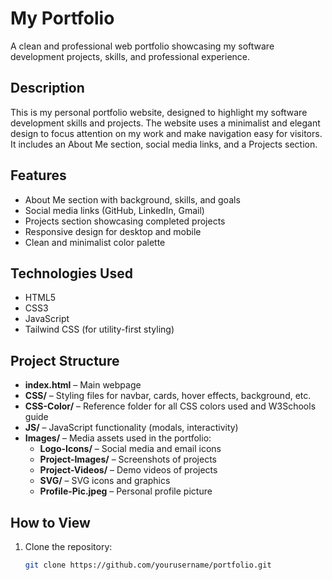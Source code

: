 # My Portfolio

A clean and professional web portfolio showcasing my software development projects, skills, and professional experience.

## Description

This is my personal portfolio website, designed to highlight my software development skills and projects. The website uses a minimalist and elegant design to focus attention on my work and make navigation easy for visitors. It includes an About Me section, social media links, and a Projects section.

## Features

- About Me section with background, skills, and goals  
- Social media links (GitHub, LinkedIn, Gmail)  
- Projects section showcasing completed projects  
- Responsive design for desktop and mobile  
- Clean and minimalist color palette  

## Technologies Used

- HTML5  
- CSS3  
- JavaScript  
- Tailwind CSS (for utility-first styling)  

## Project Structure

- **index.html** – Main webpage  
- **CSS/** – Styling files for navbar, cards, hover effects, background, etc.  
- **CSS-Color/** – Reference folder for all CSS colors used and W3Schools guide  
- **JS/** – JavaScript functionality (modals, interactivity)  
- **Images/** – Media assets used in the portfolio:  
  - **Logo-Icons/** – Social media and email icons  
  - **Project-Images/** – Screenshots of projects  
  - **Project-Videos/** – Demo videos of projects  
  - **SVG/** – SVG icons and graphics  
  - **Profile-Pic.jpeg** – Personal profile picture  

## How to View

1. Clone the repository:  
   ```bash
   git clone https://github.com/yourusername/portfolio.git
